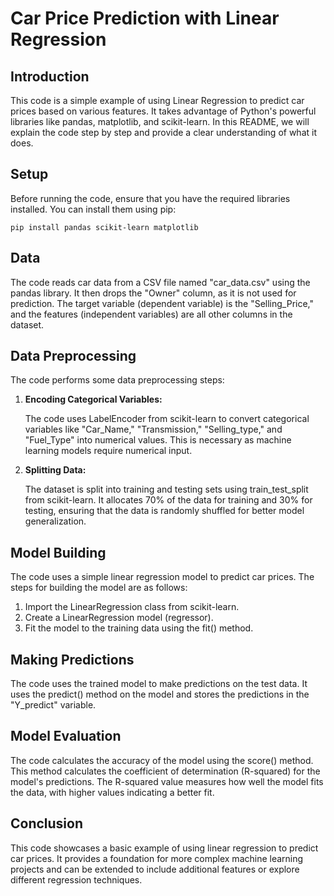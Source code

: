 <title>Car Price Prediction with Linear Regression</title>
<h1>Car Price Prediction with Linear Regression</h1>

<h2>Introduction</h2>
    <p>This code is a simple example of using Linear Regression to predict car prices based on various features. It takes advantage of Python's powerful libraries like pandas, matplotlib, and scikit-learn. In this README, we will explain the code step by step and provide a clear understanding of what it does.</p>

<h2>Setup</h2>
    <p>Before running the code, ensure that you have the required libraries installed. You can install them using pip:</p>
    <pre><code>pip install pandas scikit-learn matplotlib</code></pre>

<h2>Data</h2>
    <p>The code reads car data from a CSV file named "car_data.csv" using the pandas library. It then drops the "Owner" column, as it is not used for prediction. The target variable (dependent variable) is the "Selling_Price," and the features (independent variables) are all other columns in the dataset.</p>

<h2>Data Preprocessing</h2>
    <p>The code performs some data preprocessing steps:</p>
    <ol>
        <li>
            <p><strong>Encoding Categorical Variables:</strong></p>
            <p>The code uses LabelEncoder from scikit-learn to convert categorical variables like "Car_Name," "Transmission," "Selling_type," and "Fuel_Type" into numerical values. This is necessary as machine learning models require numerical input.</p>
        </li>
        <li>
            <p><strong>Splitting Data:</strong></p>
            <p>The dataset is split into training and testing sets using train_test_split from scikit-learn. It allocates 70% of the data for training and 30% for testing, ensuring that the data is randomly shuffled for better model generalization.</p>
        </li>
    </ol>

<h2>Model Building</h2>
    <p>The code uses a simple linear regression model to predict car prices. The steps for building the model are as follows:</p>
    <ol>
        <li>Import the LinearRegression class from scikit-learn.</li>
        <li>Create a LinearRegression model (regressor).</li>
        <li>Fit the model to the training data using the fit() method.</li>
    </ol>

<h2>Making Predictions</h2>
    <p>The code uses the trained model to make predictions on the test data. It uses the predict() method on the model and stores the predictions in the "Y_predict" variable.</p>

<h2>Model Evaluation</h2>
    <p>The code calculates the accuracy of the model using the score() method. This method calculates the coefficient of determination (R-squared) for the model's predictions. The R-squared value measures how well the model fits the data, with higher values indicating a better fit.</p>

<h2>Conclusion</h2>
    <p>This code showcases a basic example of using linear regression to predict car prices. It provides a foundation for more complex machine learning projects and can be extended to include additional features or explore different regression techniques.</p>
